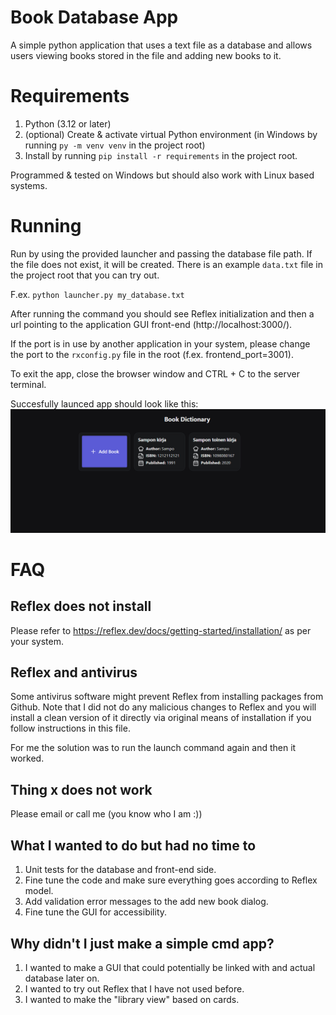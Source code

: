# Book Database App
A simple python application that uses a text file as a database and allows users viewing books stored in the file and adding new books to it.

# Requirements
1. Python (3.12 or later)
2. (optional) Create & activate virtual Python environment (in Windows by running `py -m venv venv` in the project root)
3. Install by running `pip install -r requirements` in the project root.

Programmed & tested on Windows but should also work with Linux based systems.


# Running
Run by using the provided launcher and passing the database file path. If the file does not exist, it will be created. There is an example `data.txt` file in the project root that you can try out.

F.ex. `python launcher.py my_database.txt`

After running the command you should see Reflex initialization and then a url pointing to the application GUI front-end (http://localhost:3000/).

If the port is in use by another application in your system, please change the port to the `rxconfig.py` file in the root (f.ex. frontend_port=3001).

To exit the app, close the browser window and CTRL + C to the server terminal.

Succesfully launced app should look like this:
![A screenshot of the application GUI](example.png)

# FAQ

## Reflex does not install
Please refer to https://reflex.dev/docs/getting-started/installation/ as per your system.

## Reflex and antivirus
Some antivirus software might prevent Reflex from installing packages from Github. Note that I did not do any malicious changes to Reflex and
you will install a clean version of it directly via original means of installation if you follow instructions in this file.

For me the solution was to run the launch command again and then it worked.

## Thing x does not work
Please email or call me (you know who I am :))

## What I wanted to do but had no time to
1. Unit tests for the database and front-end side.
2. Fine tune the code and make sure everything goes according to Reflex model.
3. Add validation error messages to the add new book dialog.
4. Fine tune the GUI for accessibility.

## Why didn't I just make a simple cmd app?
1. I wanted to make a GUI that could potentially be linked with and actual database later on.
2. I wanted to try out Reflex that I have not used before.
3. I wanted to make the "library view" based on cards.
